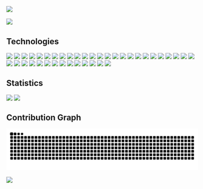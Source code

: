 <a href="https://github.com/pranav-m-r/"><img src="https://capsule-render.vercel.app/api?type=waving&color=gradient&text=Hey%20there!%20I%27m%20Pranav.&height=200&section=header"/></a>

<a href="https://github.com/pranav-m-r/"><img src="https://github-profile-trophy.vercel.app/?username=pranav-m-r&theme=radical&no-frame=false&no-bg=true&margin-w=4&margin-h=4&column=5"/></a>

## Technologies

<a href="https://www.anaconda.com/"><img src="https://img.shields.io/badge/Anaconda-0D1117?style=for-the-badge&logo=anaconda&logoColor=44A833"/></a>
<a href="https://azure.microsoft.com/"><img src="https://img.shields.io/badge/Azure-0D1117?style=for-the-badge&logo=academia&logoColor=0072C6"/></a>
<a href="https://www.gnu.org/software/bash/"><img src="https://img.shields.io/badge/Bash-0D1117?style=for-the-badge&logo=gnubash&logoColor=4EAA25"/></a>
<a href="https://www.blender.org/"><img src="https://img.shields.io/badge/Blender-0D1117?style=for-the-badge&logo=blender&logoColor=F5792A"/></a>
<a href="https://getbootstrap.com/"><img src="https://img.shields.io/badge/Bootstrap-0D1117?style=for-the-badge&logo=bootstrap&logoColor=7952B3"/></a>
<a href="https://en.wikipedia.org/wiki/C_(programming_language)"><img src="https://img.shields.io/badge/C-0D1117?style=for-the-badge&logo=c&logoColor=00599C"/></a>
<a href="https://en.wikipedia.org/wiki/C%2B%2B"><img src="https://img.shields.io/badge/C++-0D1117?style=for-the-badge&logo=c%2B%2B&logoColor=00599C"/></a>
<a href="https://en.wikipedia.org/wiki/CSS"><img src="https://img.shields.io/badge/CSS3-0D1117?style=for-the-badge&logo=css&logoColor=1572B6"/></a>
<a href="https://dart.dev/"><img src="https://img.shields.io/badge/Dart-0D1117?style=for-the-badge&logo=dart&logoColor=0175C2"/></a>
<a href="https://www.docker.com/"><img src="https://img.shields.io/badge/Docker-0D1117?style=for-the-badge&logo=docker&logoColor=2496ED"/></a>
<a href="https://firebase.google.com/"><img src="https://img.shields.io/badge/Firebase-0D1117?style=for-the-badge&logo=firebase&logoColor=FFCA28"/></a>
<a href="https://flask.palletsprojects.com/en/stable/"><img src="https://img.shields.io/badge/Flask-0D1117?style=for-the-badge&logo=flask&logoColor=white"/></a>
<a href="https://flower.ai/"><img src="https://img.shields.io/badge/Flower-0D1117?style=for-the-badge&logo=mlflow&logoColor=f6c915"/></a>
<a href="https://flutter.dev/"><img src="https://img.shields.io/badge/Flutter-0D1117?style=for-the-badge&logo=flutter&logoColor=02569B"/></a>
<a href="https://git-scm.com/"><img src="https://img.shields.io/badge/Git-0D1117?style=for-the-badge&logo=git&logoColor=F05032"/></a>
<a href="https://en.wikipedia.org/wiki/HTML5"><img src="https://img.shields.io/badge/HTML5-0D1117?style=for-the-badge&logo=html5&logoColor=E34F26"/></a>
<a href="https://www.java.com/"><img src="https://img.shields.io/badge/Java-0D1117?style=for-the-badge&logo=openjdk&logoColor=ED8B00"/></a>
<a href="https://en.wikipedia.org/wiki/JavaScript"><img src="https://img.shields.io/badge/JavaScript-0D1117?style=for-the-badge&logo=javascript&logoColor=F7DF1E"/></a>
<a href="https://jupyter.org/"><img src="https://img.shields.io/badge/Jupyter-0D1117?style=for-the-badge&logo=jupyter&logoColor=F37626"/></a>
<a href="https://keras.io/"><img src="https://img.shields.io/badge/Keras-0D1117?style=for-the-badge&logo=keras&logoColor=D00000"/></a>
<a href="https://en.wikipedia.org/wiki/Markdown"><img src="https://img.shields.io/badge/Markdown-0D1117?style=for-the-badge&logo=markdown&logoColor=white"/></a>
<a href="https://en.wikipedia.org/wiki/Microsoft_Macro_Assembler"><img src="https://img.shields.io/badge/MASM-0D1117?style=for-the-badge&logo=assemblyscript&logoColor=007AAC"/></a>
<a href="https://matplotlib.org/"><img src="https://img.shields.io/badge/Matplotlib-0D1117?style=for-the-badge&logo=plotly&logoColor=07405E"/></a>
<a href="https://www.mysql.com/"><img src="https://img.shields.io/badge/MySQL-0D1117?style=for-the-badge&logo=mysql&logoColor=4479A1"/></a>
<a href="https://numpy.org/"><img src="https://img.shields.io/badge/NumPy-0D1117?style=for-the-badge&logo=numpy&logoColor=013243"/></a>
<a href="https://opencv.org/"><img src="https://img.shields.io/badge/OpenCV-0D1117?style=for-the-badge&logo=opencv&logoColor=5C3EE8"/></a>
<a href="https://pandas.pydata.org/"><img src="https://img.shields.io/badge/Pandas-0D1117?style=for-the-badge&logo=pandas&logoColor=150458"/></a>
<a href="https://www.postgresql.org/"><img src="https://img.shields.io/badge/PostgreSQL-0D1117?style=for-the-badge&logo=postgresql&logoColor=316192"/></a>
<a href="https://www.postman.com/"><img src="https://img.shields.io/badge/Postman-0D1117?style=for-the-badge&logo=postman&logoColor=FF6C37"/></a>
<a href="https://pytorch.org/"><img src="https://img.shields.io/badge/PyTorch-0D1117?style=for-the-badge&logo=pytorch&logoColor=EE4C2C"/></a>
<a href="https://www.python.org/"><img src="https://img.shields.io/badge/Python-0D1117?style=for-the-badge&logo=python&logoColor=ffdd54"/></a>
<a href="https://react.dev/"><img src="https://img.shields.io/badge/React-0D1117?style=for-the-badge&logo=react&logoColor=61DAFB"/></a>
<a href="https://scikit-learn.org/"><img src="https://img.shields.io/badge/Scikit--Learn-0D1117?style=for-the-badge&logo=scikit-learn&logoColor=F7931E"/></a>
<a href="https://sqlite.org/"><img src="https://img.shields.io/badge/SQLite-0D1117?style=for-the-badge&logo=sqlite&logoColor=07405E"/></a>
<a href="https://en.wikipedia.org/wiki/SQL"><img src="https://img.shields.io/badge/SQL-0D1117?style=for-the-badge&logo=sqlite&logoColor=00748F"/></a>
<a href="https://www.tensorflow.org/"><img src="https://img.shields.io/badge/TensorFlow-0D1117?style=for-the-badge&logo=tensorflow&logoColor=FF6F00"/></a>
<a href="https://unity.com/"><img src="https://img.shields.io/badge/Unity-0D1117?style=for-the-badge&logo=unity&logoColor=white"/></a>
<a href="https://en.wikipedia.org/wiki/Verilog"><img src="https://img.shields.io/badge/Verilog-0D1117?style=for-the-badge&logo=v&logoColor=5D87BF"/></a>
<a href="https://vuejs.org/"><img src="https://img.shields.io/badge/Vue.js-0D1117?style=for-the-badge&logo=vuedotjs&logoColor=4FC08D"/></a>

## Statistics
<a href="https://github.com/pranav-m-r/"><img src="https://github-readme-stats.vercel.app/api/top-langs/?username=pranav-m-r&theme=dark&hide_border=false&include_all_commits=true&count_private=false&layout=compact&langs_count=8" height=200/></a>
<a href="https://github.com/pranav-m-r/"><img src="https://nirzak-streak-stats.vercel.app/?user=pranav-m-r&theme=dark&hide_border=false" height=200/></a>

## Contribution Graph
<a href="https://github.com/pranav-m-r/"><img src="https://github.com/pranav-m-r/pranav-m-r/blob/output/github-contribution-grid-snake-dark.svg"/></a>

<a href="https://github.com/pranav-m-r/"><img src="https://capsule-render.vercel.app/api?type=waving&color=gradient&height=150&section=footer"/></a>
